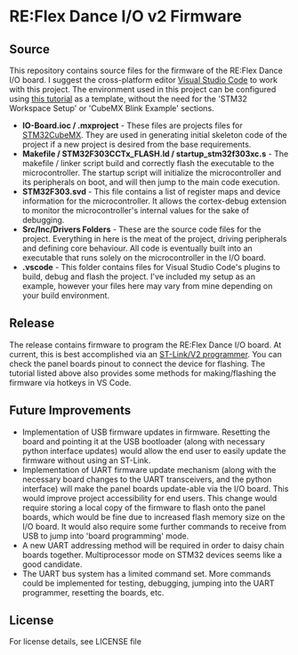 # RE:Flex Dance I/O v2 Firmware

## Source

This repository contains source files for the firmware of the RE:Flex Dance I/O board. I suggest the cross-platform editor [Visual Studio Code](https://code.visualstudio.com/) to work with this project. The environment used in this project can be configured using [this tutorial](https://hbfsrobotics.com/blog/configuring-vs-code-arm-development-stm32cubemx) as a template, without the need for the 'STM32 Workspace Setup' or 'CubeMX Blink Example' sections.

- **IO-Board.ioc / .mxproject** - These files are projects files for [STM32CubeMX](https://www.st.com/en/development-tools/stm32cubemx.html). They are used in generating initial skeleton code of the project if a new project is desired from the base requirements.
- **Makefile / STM32F303CCTx_FLASH.ld / startup_stm32f303xc.s** - The makefile / linker script build and correctly flash the executable to the microcontroller. The startup script will initialize the microcontroller and its peripherals on boot, and will then jump to the main code execution.
- **STM32F303.svd** - This file contains a list of register maps and device information for the microcontroller. It allows the cortex-debug extension to monitor the microcontroller's internal values for the sake of debugging.
- **Src/Inc/Drivers Folders** - These are the source code files for the project. Everything in here is the meat of the project, driving peripherals and defining core behaviour. All code is eventually built into an executable that runs solely on the microcontroller in the I/O board.
- **.vscode** - This folder contains files for Visual Studio Code's plugins to build, debug and flash the project. I've included my setup as an example, however your files here may vary from mine depending on your build environment.

## Release

The release contains firmware to program the RE:Flex Dance I/O board. At current, this is best accomplished via an [ST-Link/V2 programmer](https://www.st.com/en/development-tools/st-link-v2.html). You can check the panel boards pinout to connect the device for flashing. The tutorial listed above also provides some methods for making/flashing the firmware via hotkeys in VS Code. 

## Future Improvements

- Implementation of USB firmware updates in firmware. Resetting the board and pointing it at the USB bootloader (along with necessary python interface updates) would allow the end user to easily update the firmware without using an ST-Link.
- Implementation of UART firmware update mechanism (along with the necessary board changes to the UART transceivers, and the python interface) will make the panel boards update-able via the I/O board. This would improve project accessibility for end users. This change would require storing a local copy of the firmware to flash onto the panel boards, which would be fine due to increased flash memory size on the I/O board. It would also require some further commands to receive from USB to jump into 'board programming' mode.
- A new UART addressing method will be required in order to daisy chain boards together. Multiprocessor mode on STM32 devices seems like a good candidate.
- The UART bus system has a limited command set. More commands could be implemented for testing, debugging, jumping into the UART programmer, resetting the boards, etc.

## License

For license details, see LICENSE file